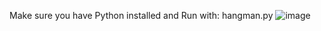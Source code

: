 Make sure you have Python installed
and Run with: hangman.py
![image](https://github.com/user-attachments/assets/9482151c-2d24-4ef4-9aff-d5429364ceb1)
